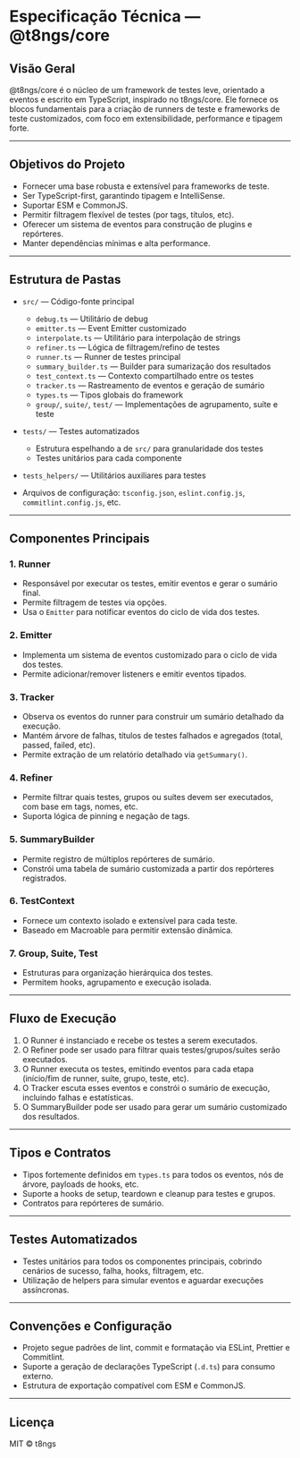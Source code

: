 # Especificação Técnica — @t8ngs/core

## Visão Geral

@t8ngs/core é o núcleo de um framework de testes leve, orientado a eventos e escrito em TypeScript, inspirado no t8ngs/core. Ele fornece os blocos fundamentais para a criação de runners de teste e frameworks de teste customizados, com foco em extensibilidade, performance e tipagem forte.

---

## Objetivos do Projeto
- Fornecer uma base robusta e extensível para frameworks de teste.
- Ser TypeScript-first, garantindo tipagem e IntelliSense.
- Suportar ESM e CommonJS.
- Permitir filtragem flexível de testes (por tags, títulos, etc).
- Oferecer um sistema de eventos para construção de plugins e repórteres.
- Manter dependências mínimas e alta performance.

---

## Estrutura de Pastas

- `src/` — Código-fonte principal
  - `debug.ts` — Utilitário de debug
  - `emitter.ts` — Event Emitter customizado
  - `interpolate.ts` — Utilitário para interpolação de strings
  - `refiner.ts` — Lógica de filtragem/refino de testes
  - `runner.ts` — Runner de testes principal
  - `summary_builder.ts` — Builder para sumarização dos resultados
  - `test_context.ts` — Contexto compartilhado entre os testes
  - `tracker.ts` — Rastreamento de eventos e geração de sumário
  - `types.ts` — Tipos globais do framework
  - `group/`, `suite/`, `test/` — Implementações de agrupamento, suíte e teste

- `tests/` — Testes automatizados
  - Estrutura espelhando a de `src/` para granularidade dos testes
  - Testes unitários para cada componente

- `tests_helpers/` — Utilitários auxiliares para testes

- Arquivos de configuração: `tsconfig.json`, `eslint.config.js`, `commitlint.config.js`, etc.

---

## Componentes Principais

### 1. Runner
- Responsável por executar os testes, emitir eventos e gerar o sumário final.
- Permite filtragem de testes via opções.
- Usa o `Emitter` para notificar eventos do ciclo de vida dos testes.

### 2. Emitter
- Implementa um sistema de eventos customizado para o ciclo de vida dos testes.
- Permite adicionar/remover listeners e emitir eventos tipados.

### 3. Tracker
- Observa os eventos do runner para construir um sumário detalhado da execução.
- Mantém árvore de falhas, títulos de testes falhados e agregados (total, passed, failed, etc).
- Permite extração de um relatório detalhado via `getSummary()`.

### 4. Refiner
- Permite filtrar quais testes, grupos ou suítes devem ser executados, com base em tags, nomes, etc.
- Suporta lógica de pinning e negação de tags.

### 5. SummaryBuilder
- Permite registro de múltiplos repórteres de sumário.
- Constrói uma tabela de sumário customizada a partir dos repórteres registrados.

### 6. TestContext
- Fornece um contexto isolado e extensível para cada teste.
- Baseado em Macroable para permitir extensão dinâmica.

### 7. Group, Suite, Test
- Estruturas para organização hierárquica dos testes.
- Permitem hooks, agrupamento e execução isolada.

---

## Fluxo de Execução
1. O Runner é instanciado e recebe os testes a serem executados.
2. O Refiner pode ser usado para filtrar quais testes/grupos/suítes serão executados.
3. O Runner executa os testes, emitindo eventos para cada etapa (início/fim de runner, suíte, grupo, teste, etc).
4. O Tracker escuta esses eventos e constrói o sumário de execução, incluindo falhas e estatísticas.
5. O SummaryBuilder pode ser usado para gerar um sumário customizado dos resultados.

---

## Tipos e Contratos
- Tipos fortemente definidos em `types.ts` para todos os eventos, nós de árvore, payloads de hooks, etc.
- Suporte a hooks de setup, teardown e cleanup para testes e grupos.
- Contratos para repórteres de sumário.

---

## Testes Automatizados
- Testes unitários para todos os componentes principais, cobrindo cenários de sucesso, falha, hooks, filtragem, etc.
- Utilização de helpers para simular eventos e aguardar execuções assíncronas.

---

## Convenções e Configuração
- Projeto segue padrões de lint, commit e formatação via ESLint, Prettier e Commitlint.
- Suporte a geração de declarações TypeScript (`.d.ts`) para consumo externo.
- Estrutura de exportação compatível com ESM e CommonJS.

---

## Licença
MIT © t8ngs
